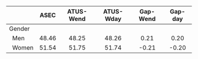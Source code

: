 
|                      |         ASEC |    ATUS-Wend |    ATUS-Wday |     Gap-Wend |      Gap-day |
| -------------------- | :----------: | :----------: | :----------: | :----------: | :----------: |
| Gender               |              |              |              |              |              |
| &nbsp;&nbsp;Men      |        48.46 |        48.25 |        48.26 |         0.21 |         0.20 |
| &nbsp;&nbsp;Women    |        51.54 |        51.75 |        51.74 |        -0.21 |        -0.20 |

